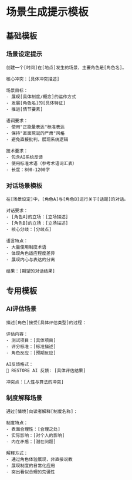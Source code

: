 # 场景生成提示模板

## 基础模板

### 场景设定提示
```
创建一个[时间]在[地点]发生的场景，主要角色是[角色名]。

核心冲突：[具体冲突描述]

场景目标：
- 展现[具体制度/概念]的运作方式
- 发展[角色名]的[具体特征]
- 推进[情节要素]

语调要求：
- 使用"正能量表达"标准表达
- 保持"直面荒诞的严肃"风格
- 避免直接批判，展现系统逻辑

技术要求：
- 包含AI系统反馈
- 使用标准术语（参考术语词汇表）
- 长度：800-1200字
```

### 对话场景模板
```
在[场景设定]中，[角色A]与[角色B]进行关于[话题]的对话。

对话要求：
- [角色A]的立场：[立场描述]
- [角色B]的立场：[立场描述]
- 核心分歧：[分歧点]

语言特点：
- 大量使用制度术语
- 体现角色适应程度差异
- 展现内心与表达的分离

结果：[期望的对话结果]
```

## 专用模板

### AI评估场景
```
描述[角色]接受[具体评估类型]的过程：

评估内容：
- 测试项目：[具体项目]
- 评分标准：[标准描述]
- 角色反应：[预期反应]

AI反馈格式：
🧠 RESTORE AI 反馈: [具体评估结果]

冲突点：[人性与算法的冲突]
```

### 制度解释场景
```
通过[情境]向读者解释[制度名称]：

制度特点：
- 表面合理性：[合理之处]
- 实际影响：[对个人的影响]
- 内在矛盾：[潜在问题]

解释方式：
- 通过角色体验展现，非直接说教
- 展现制度的日常化应用
- 突出看似合理的荒诞性
``` 